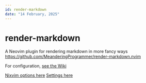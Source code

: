 ```yaml
---
id: render-markdown
date: "14 February, 2025"
---
```


# render-markdown

A Neovim plugin for rendering markdown in more fancy ways
https://github.com/MeanderingProgrammer/render-markdown.nvim

For configuration, [see the Wiki](https://github.com/MeanderingProgrammer/render-markdown.nvim/wiki/Links)

[Nixvim options here](https://nix-community.github.io/nixvim/plugins/render-markdown/index.html?highlight=render-markdown#render-markdown)
[Settings here](https://nix-community.github.io/nixvim/plugins/render-markdown/settings/index.html)


